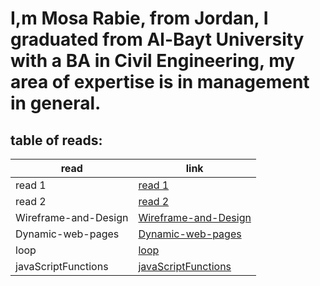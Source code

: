 # I,m Mosa Rabie, from Jordan, I graduated from Al-Bayt University with a BA in Civil Engineering, my area of ​​expertise is in management in general.


## table of reads:

| read        | link        |
| ----------- | ----------- |
| read 1      | [read 1](read1.md)      |
| read 2       | [read 2](read2.md)        |
| Wireframe-and-Design| [Wireframe-and-Design](Wireframe-and-Design.md)      |
|     Dynamic-web-pages   | [Dynamic-web-pages](Dynamic-web-pages.md)     |
|     loop  |[loop](loop.md)       |
|    javaScriptFunctions  | [javaScriptFunctions](javaScriptFunctions.md)       |